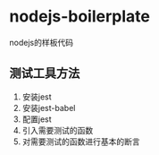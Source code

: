 # nodejs-boilerplate
nodejs的样板代码

## 测试工具方法
1. 安装jest
2. 安装jest-babel
3. 配置jest
4. 引入需要测试的函数
5. 对需要测试的函数进行基本的断言